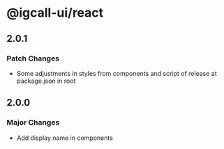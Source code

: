 # @igcall-ui/react

## 2.0.1

### Patch Changes

- Some adjustments in styles from components and script of release at package.json in root

## 2.0.0

### Major Changes

- Add display name in components
